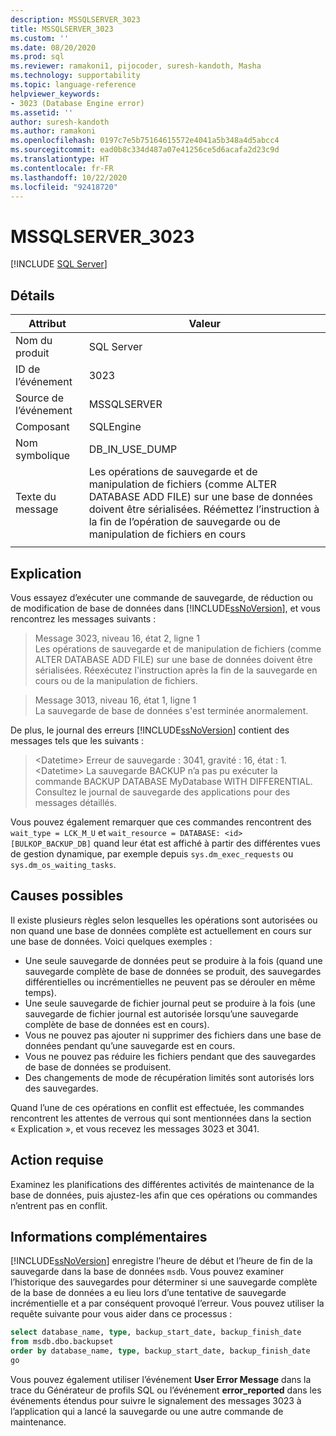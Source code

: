 ```yaml
---
description: MSSQLSERVER_3023
title: MSSQLSERVER_3023
ms.custom: ''
ms.date: 08/20/2020
ms.prod: sql
ms.reviewer: ramakoni1, pijocoder, suresh-kandoth, Masha
ms.technology: supportability
ms.topic: language-reference
helpviewer_keywords:
- 3023 (Database Engine error)
ms.assetid: ''
author: suresh-kandoth
ms.author: ramakoni
ms.openlocfilehash: 0197c7e5b75164615572e4041a5b348a4d5abcc4
ms.sourcegitcommit: ead0b8c334d487a07e41256ce5d6acafa2d23c9d
ms.translationtype: HT
ms.contentlocale: fr-FR
ms.lasthandoff: 10/22/2020
ms.locfileid: "92418720"
---
```

# <a name="mssqlserver_3023"></a>MSSQLSERVER_3023
 [!INCLUDE [SQL Server](../../includes/applies-to-version/sqlserver.md)]

## <a name="details"></a>Détails

|Attribut|Valeur|
|---|---|
|Nom du produit|SQL Server|
|ID de l’événement|3023|
|Source de l’événement|MSSQLSERVER|
|Composant|SQLEngine|
|Nom symbolique|DB_IN_USE_DUMP|
|Texte du message|Les opérations de sauvegarde et de manipulation de fichiers (comme ALTER DATABASE ADD FILE) sur une base de données doivent être sérialisées. Réémettez l’instruction à la fin de l’opération de sauvegarde ou de manipulation de fichiers en cours|
||

## <a name="explanation"></a>Explication

Vous essayez d’exécuter une commande de sauvegarde, de réduction ou de modification de base de données dans [!INCLUDE[ssNoVersion](../../includes/ssnoversion-md.md)], et vous rencontrez les messages suivants :

> Message 3023, niveau 16, état 2, ligne 1  
Les opérations de sauvegarde et de manipulation de fichiers (comme ALTER DATABASE ADD FILE) sur une base de données doivent être sérialisées. Réexécutez l'instruction après la fin de la sauvegarde en cours ou de la manipulation de fichiers.

> Message 3013, niveau 16, état 1, ligne 1  
La sauvegarde de base de données s'est terminée anormalement.

De plus, le journal des erreurs [!INCLUDE[ssNoVersion](../../includes/ssnoversion-md.md)] contient des messages tels que les suivants :

> \<Datetime> Erreur de sauvegarde : 3041, gravité : 16, état : 1.  
\<Datetime> La sauvegarde BACKUP n’a pas pu exécuter la commande BACKUP DATABASE MyDatabase WITH DIFFERENTIAL. Consultez le journal de sauvegarde des applications pour des messages détaillés.

Vous pouvez également remarquer que ces commandes rencontrent des `wait_type = LCK_M_U` et `wait_resource = DATABASE: <id> [BULKOP_BACKUP_DB]` quand leur état est affiché à partir des différentes vues de gestion dynamique, par exemple depuis `sys.dm_exec_requests` ou `sys.dm_os_waiting_tasks`.

## <a name="possible-causes"></a>Causes possibles

Il existe plusieurs règles selon lesquelles les opérations sont autorisées ou non quand une base de données complète est actuellement en cours sur une base de données. Voici quelques exemples :

- Une seule sauvegarde de données peut se produire à la fois (quand une sauvegarde complète de base de données se produit, des sauvegardes différentielles ou incrémentielles ne peuvent pas se dérouler en même temps).
- Une seule sauvegarde de fichier journal peut se produire à la fois (une sauvegarde de fichier journal est autorisée lorsqu’une sauvegarde complète de base de données est en cours).
- Vous ne pouvez pas ajouter ni supprimer des fichiers dans une base de données pendant qu’une sauvegarde est en cours.
- Vous ne pouvez pas réduire les fichiers pendant que des sauvegardes de base de données se produisent.
- Des changements de mode de récupération limités sont autorisés lors des sauvegardes.

Quand l’une de ces opérations en conflit est effectuée, les commandes rencontrent les attentes de verrous qui sont mentionnées dans la section « Explication », et vous recevez les messages 3023 et 3041.

## <a name="user-action"></a>Action requise

Examinez les planifications des différentes activités de maintenance de la base de données, puis ajustez-les afin que ces opérations ou commandes n’entrent pas en conflit.

## <a name="more-information"></a>Informations complémentaires

[!INCLUDE[ssNoVersion](../../includes/ssnoversion-md.md)] enregistre l’heure de début et l’heure de fin de la sauvegarde dans la base de données `msdb`. Vous pouvez examiner l’historique des sauvegardes pour déterminer si une sauvegarde complète de la base de données a eu lieu lors d’une tentative de sauvegarde incrémentielle et a par conséquent provoqué l’erreur. Vous pouvez utiliser la requête suivante pour vous aider dans ce processus :

```sql
select database_name, type, backup_start_date, backup_finish_date
from msdb.dbo.backupset
order by database_name, type, backup_start_date, backup_finish_date
go
```

Vous pouvez également utiliser l’événement **User Error Message** dans la trace du Générateur de profils SQL ou l’événement **error_reported** dans les événements étendus pour suivre le signalement des messages 3023 à l’application qui a lancé la sauvegarde ou une autre commande de maintenance.
